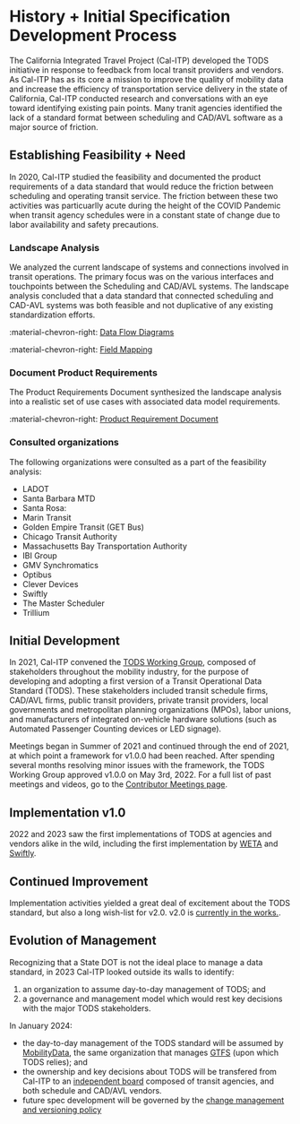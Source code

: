 # History + Initial Specification Development Process

The California Integrated Travel Project (Cal-ITP) developed the TODS initiative in response to feedback from local transit providers and vendors. As Cal-ITP has as its core a mission to improve the quality of mobility data and increase the efficiency of transportation service delivery in the state of California, Cal-ITP conducted research and conversations with an eye toward identifying existing pain points.  Many tranit agencies identified the lack of a standard format between scheduling and CAD/AVL software as a major source of friction.

## Establishing Feasibility + Need

In 2020, Cal-ITP studied the feasibility and documented the product requirements of a data standard that would reduce the friction between scheduling and operating transit service.  The friction between these two activities was particuarlly acute during the height of the COVID Pandemic when transit agency schedules were in a constant state of change due to labor availability and safety precautions.

### Landscape Analysis

We analyzed the current landscape of systems and connections involved in transit operations. The primary focus was on the various interfaces and touchpoints between the Scheduling and CAD/AVL systems. The landscape analysis concluded that a data standard that connected scheduling and CAD-AVL systems was both feasible and not duplicative of any existing standardization efforts.

:material-chevron-right: [Data Flow Diagrams](https://docs.google.com/document/d/1nNnVgmk29ExZU7_bkoawkpvP_gtn3DSR9eV8BugUY14/edit?usp=sharing)

:material-chevron-right: [Field Mapping](https://docs.google.com/spreadsheets/d/1P7jLcp9BDx2Q-FVVR0fdc_eH5cEVxXjA1tdpID_uoTM/edit?usp=sharing)

### Document Product Requirements

The Product Requirements Document synthesized the landscape analysis into a realistic set of use cases with associated data model requirements.

:material-chevron-right: [Product Requirement Document](https://docs.google.com/document/d/1KFLoMAj-XmNrn0MbCVB_IwlK2bILvuVImkjxXrZ9AXk/edit?usp=sharing)

### Consulted organizations

The following organizations were consulted as a part of the feasibility analysis:

- LADOT
- Santa Barbara MTD
- Santa Rosa:
- Marin Transit
- Golden Empire Transit (GET Bus)
- Chicago Transit Authority
- Massachusetts Bay Transportation Authority
- IBI Group
- GMV Synchromatics
- Optibus
- Clever Devices
- Swiftly
- The Master Scheduler
- Trillium

## Initial Development

In 2021, Cal-ITP convened the [TODS Working Group](../resources/faq.md#what-is-the-tods-working-group), composed of stakeholders throughout the mobility industry, for the purpose of developing and adopting a first version of a Transit Operational Data Standard (TODS). These stakeholders included transit schedule firms, CAD/AVL firms, public transit providers, private transit providers, local governments and metropolitan planning organizations (MPOs), labor unions, and manufacturers of integrated on-vehicle hardware solutions (such as Automated Passenger Counting devices or LED signage).

Meetings began in Summer of 2021 and continued through the end of 2021, at which point a framework for v1.0.0 had been reached. After spending several months resolving minor issues with the framework, the TODS Working Group approved v1.0.0 on May 3rd, 2022.
For a full list of past meetings and videos, go to the [Contributor Meetings page](../governance/contributor-meetings.md).

## Implementation v1.0

2022 and 2023 saw the first implementations of TODS at agencies and vendors alike in the wild, including the first implementation by [WETA](https://weta.sanfranciscobayferry.com/) and [Swiftly](https://www.goswift.ly/).

## Continued Improvement

Implementation activities yielded a great deal of excitement about the TODS standard, but also a long wish-list for v2.0.  v2.0 is [currently in the works.](https://github.com/cal-itp/operational-data-standard/issues/49).

## Evolution of Management

Recognizing that a State DOT is not the ideal place to manage a data standard, in 2023 Cal-ITP looked outside its walls to identify:

1. an organization to assume day-to-day management of TODS; and
2. a governance and management model which would rest key decisions with the major TODS stakeholders.

In January 2024:

- the day-to-day management of the TODS standard will be assumed by [MobilityData](https://mobilitydata.org), the same organization that manages [GTFS](https://gtfs.org) (upon which TODS relies); and
- the ownership and key decisions about TODS will be transfered from Cal-ITP to an [independent board](../governance/governance.md#TODS-board-of-directors) composed of transit agencies, and both schedule and CAD/AVL vendors.
- future spec development will be governed by the [change management and versioning policy](../governance/policies/change-management-versioning.md)
